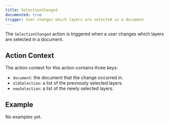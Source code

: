 ```yaml
---
title: SelectionChanged
documented: true
trigger: User changes which layers are selected in a document
---
```


The `SelectionChanged` action is triggered when a user changes which layers are selected in a document.

## Action Context

The action context for this action contains three keys:

- `document`: the document that the change occurred in.
- `oldSelection`: a list of the previously selected layers.
- `newSelection`: a list of the newly selected layers.

## Example

No examples yet.
